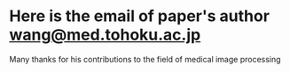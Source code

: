 # Here is the email of paper's author wang@med.tohoku.ac.jp

Many thanks for his contributions to the field of medical image processing
